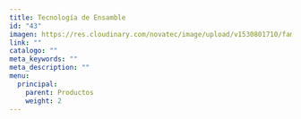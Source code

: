 ```yaml
---
title: Tecnología de Ensamble
id: "43"
imagen: https://res.cloudinary.com/novatec/image/upload/v1530801710/familias/6d9ce5027e8e864153716b896eeffeaa-brl.jpg
link: ""
catalogo: ""
meta_keywords: ""
meta_description: ""
menu:
  principal:
    parent: Productos
    weight: 2
---
```

